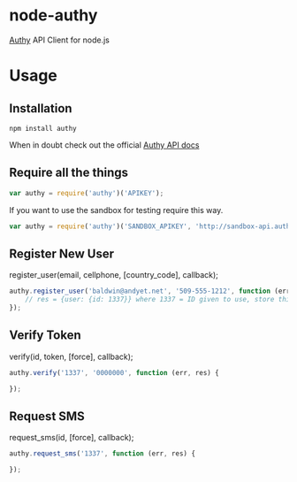 node-authy
==========

[Authy](https://authy.com/) API Client for node.js

Usage
=====

Installation
------------

```
npm install authy
```

When in doubt check out the official [Authy API docs](http://docs.authy.com/)


Require all the things
----------------------

```javascript
var authy = require('authy')('APIKEY');
```

If you want to use the sandbox for testing require this way.

```javascript
var authy = require('authy')('SANDBOX_APIKEY', 'http://sandbox-api.authy.com');
```


Register New User
-----------------

register_user(email, cellphone, [country_code], callback);

```javascript
authy.register_user('baldwin@andyet.net', '509-555-1212', function (err, res) {
    // res = {user: {id: 1337}} where 1337 = ID given to use, store this someplace
});
```

Verify Token
------------

verify(id, token, [force], callback);

```javascript
authy.verify('1337', '0000000', function (err, res) {

});
```

Request SMS
-----------

request_sms(id, [force], callback);

```javascript
authy.request_sms('1337', function (err, res) {

});
```

